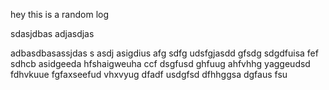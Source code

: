 hey this is a random log

sdasjdbas
adjasdjas

adbasdbasassjdas s asdj asigdius afg sdfg udsfgjasdd gfsdg sdgdfuisa fef sdhcb asidgeeda hfshaigweuha ccf dsgfusd ghfuug ahfvhhg yaggeudsd fdhvkuue fgfaxseefud vhxvyug dfadf usdgfsd dfhhggsa dgfaus fsu
